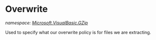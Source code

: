 ﻿# Overwrite
_namespace: <a href="#" onClick="load('/docs/Microsoft.VisualBasic.GZip/index.md')">Microsoft.VisualBasic.GZip</a>_

Used to specify what our overwrite policy
 is for files we are extracting.




